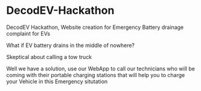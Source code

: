 # DecodEV-Hackathon
DecodEV Hackathon, Website creation for Emergency Battery drainage complaint for EVs

What if EV battery drains in the middle of nowhere?

Skeptical about calling a tow truck

Well we have a solution, use our WebApp to call our technicians who will be coming with their portable charging stations that will help you to charge your Vehicle in this Emergency situtation
